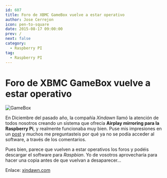 ```yaml
---
id: 607
title: Foro de XBMC GameBox vuelve a estar operativo
author: Jose Cerrejon
icon: pen-to-square
date: 2015-08-17 09:00:00
prev: /
next: false
category:
  - Raspberry PI
tag:
  - Raspberry PI
---
```


# Foro de XBMC GameBox vuelve a estar operativo

![GameBox](/images/2014/12/gamebox-logo.png)

En Diciembre del pasado año, la compañía *Xindawn* llamó la atención de todos nosotros creando un sistema que ofrecía **Airplay mirroring para la Raspberry Pi**, y realmente funcionaba muy bien. Puse mis impresiones en un [post](/post.php?id=490) y muchos me preguntasteis por qué ya no se podía acceder al software, a través de los comentarios. 

Pues bien, parece que vuelven a estar operativos los foros y podéis descargar el software para *Raspbian*. Yo de vosotros aprovecharía para hacer una copia antes de que vuelvan a desaparecer...

Enlace: [xindawn.com](http://www.xindawn.com/bbs/viewtopic.php?f=5&t=9&sid=33bae6a81e421af25696f3a69f3029cb)